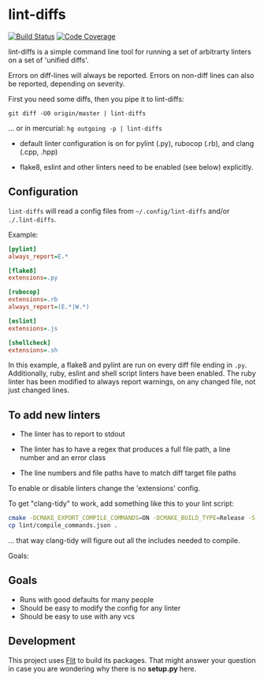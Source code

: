 # lint-diffs

[![Build Status](https://travis-ci.com/AtakamaLLC/lint-diffs.svg?branch=master)](https://travis-ci.com/AtakamaLLC/lint-diffs)
[![Code Coverage](https://codecov.io/gh/AtakamaLLC/lint-diffs/branch/master/graph/badge.svg)](https://codecov.io/gh/AtakamaLLC/lint-diffs)

lint-diffs is a simple command line tool for running a set of arbitrarty linters
on a set of 'unified diffs'.

Errors on diff-lines will always be reported.   Errors on non-diff lines can also
be reported, depending on severity.

First you need some diffs, then you pipe it to lint-diffs:

`git diff -U0 origin/master | lint-diffs`

... or in mercurial: `hg outgoing -p | lint-diffs`

-   default linter configuration is on for pylint (.py), rubocop (.rb), and
      clang (.cpp, .hpp)

-   flake8, eslint and other linters need to be enabled (see below) explicitly.

## Configuration

`lint-diffs` will read a config files from `~/.config/lint-diffs` and/or `./.lint-diffs`.

Example:

```ini
[pylint]
always_report=E.*

[flake8]
extensions=.py

[rubocop]
extensions=.rb
always_report=(E.*|W.*)

[eslint]
extensions=.js

[shellcheck]
extensions=.sh
```

In this example, a flake8 and pylint are run on every diff file ending in `.py`.
Additionally, ruby, eslint and shell script linters have been enabled.   The
ruby linter has been modified to always report warnings, on any changed file,
not just changed lines.

## To add new linters

-   The linter has to report to stdout

-   The linter has to have a regex that produces a full file path, a line number
    and an error class

-   The line numbers and file paths have to match diff target file paths

To enable or disable linters change the 'extensions' config.

To get "clang-tidy" to work, add something like this to your lint script:

```bash
cmake -DCMAKE_EXPORT_COMPILE_COMMANDS=ON -DCMAKE_BUILD_TYPE=Release -S . -B lint
cp lint/compile_commands.json .
```

... that way clang-tidy will figure out all the includes needed to compile.

Goals:
## Goals

-   Runs with good defaults for many people
-   Should be easy to modify the config for any linter
-   Should be easy to use with any vcs

## Development

This project uses [Flit](https://flit.readthedocs.io/en/latest/) to build its
packages. That might answer your question in case you are wondering why there
is no **setup.py** here.
